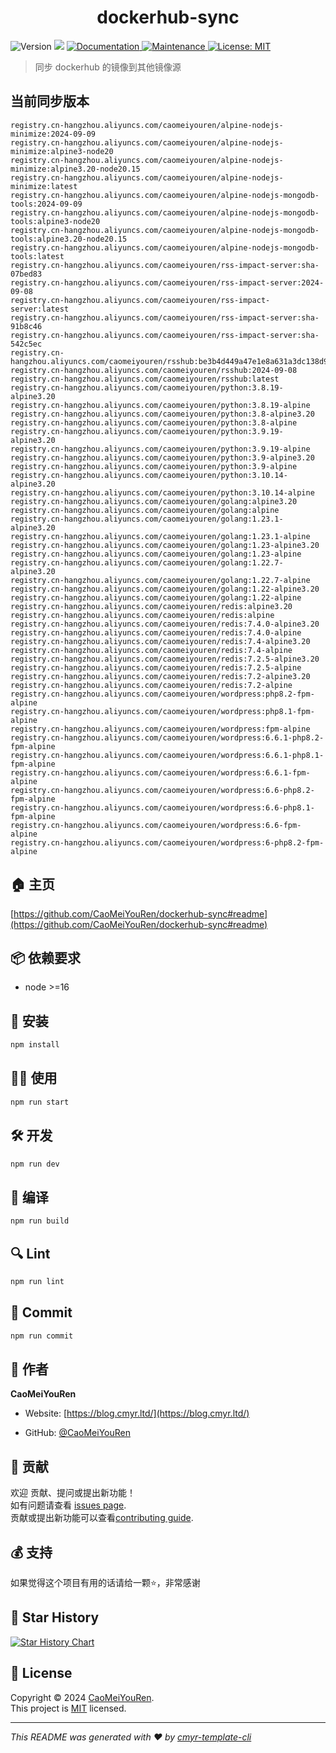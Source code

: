 <h1 align="center">dockerhub-sync </h1>
<p>
  <img alt="Version" src="https://img.shields.io/badge/version-0.1.0-blue.svg?cacheSeconds=2592000" />
  <img src="https://img.shields.io/badge/node-%3E%3D16-blue.svg" />
  <a href="https://github.com/CaoMeiYouRen/dockerhub-sync#readme" target="_blank">
    <img alt="Documentation" src="https://img.shields.io/badge/documentation-yes-brightgreen.svg" />
  </a>
  <a href="https://github.com/CaoMeiYouRen/dockerhub-sync/graphs/commit-activity" target="_blank">
    <img alt="Maintenance" src="https://img.shields.io/badge/Maintained%3F-yes-green.svg" />
  </a>
  <a href="https://github.com/CaoMeiYouRen/dockerhub-sync/blob/master/LICENSE" target="_blank">
    <img alt="License: MIT" src="https://img.shields.io/github/license/CaoMeiYouRen/dockerhub-sync?color=yellow" />
  </a>
</p>


> 同步 dockerhub 的镜像到其他镜像源

## 当前同步版本

<!-- DOCKER_START -->
```
registry.cn-hangzhou.aliyuncs.com/caomeiyouren/alpine-nodejs-minimize:2024-09-09
registry.cn-hangzhou.aliyuncs.com/caomeiyouren/alpine-nodejs-minimize:alpine3-node20
registry.cn-hangzhou.aliyuncs.com/caomeiyouren/alpine-nodejs-minimize:alpine3.20-node20.15
registry.cn-hangzhou.aliyuncs.com/caomeiyouren/alpine-nodejs-minimize:latest
registry.cn-hangzhou.aliyuncs.com/caomeiyouren/alpine-nodejs-mongodb-tools:2024-09-09
registry.cn-hangzhou.aliyuncs.com/caomeiyouren/alpine-nodejs-mongodb-tools:alpine3-node20
registry.cn-hangzhou.aliyuncs.com/caomeiyouren/alpine-nodejs-mongodb-tools:alpine3.20-node20.15
registry.cn-hangzhou.aliyuncs.com/caomeiyouren/alpine-nodejs-mongodb-tools:latest
registry.cn-hangzhou.aliyuncs.com/caomeiyouren/rss-impact-server:sha-07bed83
registry.cn-hangzhou.aliyuncs.com/caomeiyouren/rss-impact-server:2024-09-08
registry.cn-hangzhou.aliyuncs.com/caomeiyouren/rss-impact-server:latest
registry.cn-hangzhou.aliyuncs.com/caomeiyouren/rss-impact-server:sha-91b8c46
registry.cn-hangzhou.aliyuncs.com/caomeiyouren/rss-impact-server:sha-542c5ec
registry.cn-hangzhou.aliyuncs.com/caomeiyouren/rsshub:be3b4d449a47e1e8a631a3dc138d960037a25dd7
registry.cn-hangzhou.aliyuncs.com/caomeiyouren/rsshub:2024-09-08
registry.cn-hangzhou.aliyuncs.com/caomeiyouren/rsshub:latest
registry.cn-hangzhou.aliyuncs.com/caomeiyouren/python:3.8.19-alpine3.20
registry.cn-hangzhou.aliyuncs.com/caomeiyouren/python:3.8.19-alpine
registry.cn-hangzhou.aliyuncs.com/caomeiyouren/python:3.8-alpine3.20
registry.cn-hangzhou.aliyuncs.com/caomeiyouren/python:3.8-alpine
registry.cn-hangzhou.aliyuncs.com/caomeiyouren/python:3.9.19-alpine3.20
registry.cn-hangzhou.aliyuncs.com/caomeiyouren/python:3.9.19-alpine
registry.cn-hangzhou.aliyuncs.com/caomeiyouren/python:3.9-alpine3.20
registry.cn-hangzhou.aliyuncs.com/caomeiyouren/python:3.9-alpine
registry.cn-hangzhou.aliyuncs.com/caomeiyouren/python:3.10.14-alpine3.20
registry.cn-hangzhou.aliyuncs.com/caomeiyouren/python:3.10.14-alpine
registry.cn-hangzhou.aliyuncs.com/caomeiyouren/golang:alpine3.20
registry.cn-hangzhou.aliyuncs.com/caomeiyouren/golang:alpine
registry.cn-hangzhou.aliyuncs.com/caomeiyouren/golang:1.23.1-alpine3.20
registry.cn-hangzhou.aliyuncs.com/caomeiyouren/golang:1.23.1-alpine
registry.cn-hangzhou.aliyuncs.com/caomeiyouren/golang:1.23-alpine3.20
registry.cn-hangzhou.aliyuncs.com/caomeiyouren/golang:1.23-alpine
registry.cn-hangzhou.aliyuncs.com/caomeiyouren/golang:1.22.7-alpine3.20
registry.cn-hangzhou.aliyuncs.com/caomeiyouren/golang:1.22.7-alpine
registry.cn-hangzhou.aliyuncs.com/caomeiyouren/golang:1.22-alpine3.20
registry.cn-hangzhou.aliyuncs.com/caomeiyouren/golang:1.22-alpine
registry.cn-hangzhou.aliyuncs.com/caomeiyouren/redis:alpine3.20
registry.cn-hangzhou.aliyuncs.com/caomeiyouren/redis:alpine
registry.cn-hangzhou.aliyuncs.com/caomeiyouren/redis:7.4.0-alpine3.20
registry.cn-hangzhou.aliyuncs.com/caomeiyouren/redis:7.4.0-alpine
registry.cn-hangzhou.aliyuncs.com/caomeiyouren/redis:7.4-alpine3.20
registry.cn-hangzhou.aliyuncs.com/caomeiyouren/redis:7.4-alpine
registry.cn-hangzhou.aliyuncs.com/caomeiyouren/redis:7.2.5-alpine3.20
registry.cn-hangzhou.aliyuncs.com/caomeiyouren/redis:7.2.5-alpine
registry.cn-hangzhou.aliyuncs.com/caomeiyouren/redis:7.2-alpine3.20
registry.cn-hangzhou.aliyuncs.com/caomeiyouren/redis:7.2-alpine
registry.cn-hangzhou.aliyuncs.com/caomeiyouren/wordpress:php8.2-fpm-alpine
registry.cn-hangzhou.aliyuncs.com/caomeiyouren/wordpress:php8.1-fpm-alpine
registry.cn-hangzhou.aliyuncs.com/caomeiyouren/wordpress:fpm-alpine
registry.cn-hangzhou.aliyuncs.com/caomeiyouren/wordpress:6.6.1-php8.2-fpm-alpine
registry.cn-hangzhou.aliyuncs.com/caomeiyouren/wordpress:6.6.1-php8.1-fpm-alpine
registry.cn-hangzhou.aliyuncs.com/caomeiyouren/wordpress:6.6.1-fpm-alpine
registry.cn-hangzhou.aliyuncs.com/caomeiyouren/wordpress:6.6-php8.2-fpm-alpine
registry.cn-hangzhou.aliyuncs.com/caomeiyouren/wordpress:6.6-php8.1-fpm-alpine
registry.cn-hangzhou.aliyuncs.com/caomeiyouren/wordpress:6.6-fpm-alpine
registry.cn-hangzhou.aliyuncs.com/caomeiyouren/wordpress:6-php8.2-fpm-alpine
```
<!-- DOCKER_END -->

## 🏠 主页

[https://github.com/CaoMeiYouRen/dockerhub-sync#readme](https://github.com/CaoMeiYouRen/dockerhub-sync#readme)


## 📦 依赖要求


- node >=16

## 🚀 安装

```sh
npm install
```

## 👨‍💻 使用

```sh
npm run start
```

## 🛠️ 开发

```sh
npm run dev
```

## 🔧 编译

```sh
npm run build
```

## 🔍 Lint

```sh
npm run lint
```

## 💾 Commit

```sh
npm run commit
```


## 👤 作者


**CaoMeiYouRen**

* Website: [https://blog.cmyr.ltd/](https://blog.cmyr.ltd/)

* GitHub: [@CaoMeiYouRen](https://github.com/CaoMeiYouRen)


## 🤝 贡献

欢迎 贡献、提问或提出新功能！<br />如有问题请查看 [issues page](https://github.com/CaoMeiYouRen/dockerhub-sync/issues). <br/>贡献或提出新功能可以查看[contributing guide](https://github.com/CaoMeiYouRen/dockerhub-sync/blob/master/CONTRIBUTING.md).

## 💰 支持

如果觉得这个项目有用的话请给一颗⭐️，非常感谢

## 🌟 Star History

[![Star History Chart](https://api.star-history.com/svg?repos=CaoMeiYouRen/dockerhub-sync&type=Date)](https://star-history.com/#CaoMeiYouRen/dockerhub-sync&Date)

## 📝 License

Copyright © 2024 [CaoMeiYouRen](https://github.com/CaoMeiYouRen).<br />
This project is [MIT](https://github.com/CaoMeiYouRen/dockerhub-sync/blob/master/LICENSE) licensed.

***
_This README was generated with ❤️ by [cmyr-template-cli](https://github.com/CaoMeiYouRen/cmyr-template-cli)_
